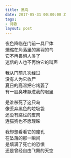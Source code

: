 ```yaml
---
title: 黑鸟
date: 2017-05-31 00:00:00 Z
tags:
- 诗歌
layout: post
---
```


夜色降临在门前一具尸体  
蜷缩在角落里的黑羽的鸟  
它不再畏惧人类了  
迷信的人也不再怕它的叫声

我从门前几次经过  
没有人为它收尸  
夏日的高温把它烤萎了  
有一股臭味飘进我的眼里

是谁杀死了这只鸟  
像丢弃黑色的垃圾袋  
还没有腐烂的皮肉  
连猫狗也不愿理睬

我却想看看它的瞳孔  
在坠落的那一瞬间  
是填满了死亡的恐惧  
还是曾经自由飞舞的天空
